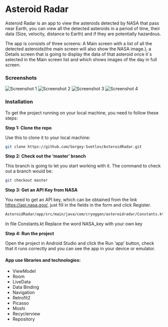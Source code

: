 # Asteroid Radar
Asteroid Radar is an app to view the asteroids detected by NASA that pass near Earth, you can view all the detected asteroids in a period of time, their data (Size, velocity, distance to Earth) and if they are potentially hazardous.

The app is consists of three screens: A Main screen with a list of all the detected asteroids(the main screen will also show the NASA image.), a Details screen that is going to display the data of that asteroid once it´s selected in the Main screen list and which shows images of the day in full screen.

### Screenshots

![Screenshot 1](/Screenshots/Screenshot_1631291802.png)
![Screenshot 2](/Screenshots/Screenshot_1631291811.png)
![Screenshot 3](/Screenshots/Screenshot_1631291815.png)
![Screenshot 4](/Screenshots/Screenshot_1631291823.png)

### Installation

To get the project running on your local machine, you need to follow these steps:

**Step 1: Clone the repo**

Use this to clone it to your local machine:
```bash
git clone https://github.com/Sergey-Svetlov/AsteroidRadar.git
```

**Step 2: Check out the ‘master’ branch**

This branch is going to let you start working with it. The command to check out a branch would be:

```bash
git checkout master
```

**Step 3: Get an API Key from NASA**

You need to get an API key, which can be obtained from the link https://api.nasa.gov/, just fill in the fields in the form and click Register.

```bash
AsteroidRadar/app/src/main/java/com/cryoggen/asteroidradar/Constants.kt
```
In file Constants.kt Replace the word NASA_key with your own key

**Step 4: Run the project**

Open the project in Android Studio and click the Run ‘app’ button, check that it runs correctly and you can see the app in your device or emulator.

#### App use libraries and technologies:

- ViewModel
- Room
- LiveData
- Data Binding
- Navigation
- Retrofit2
- Picasso
- Moshi
- Recyclerview
- Repository
